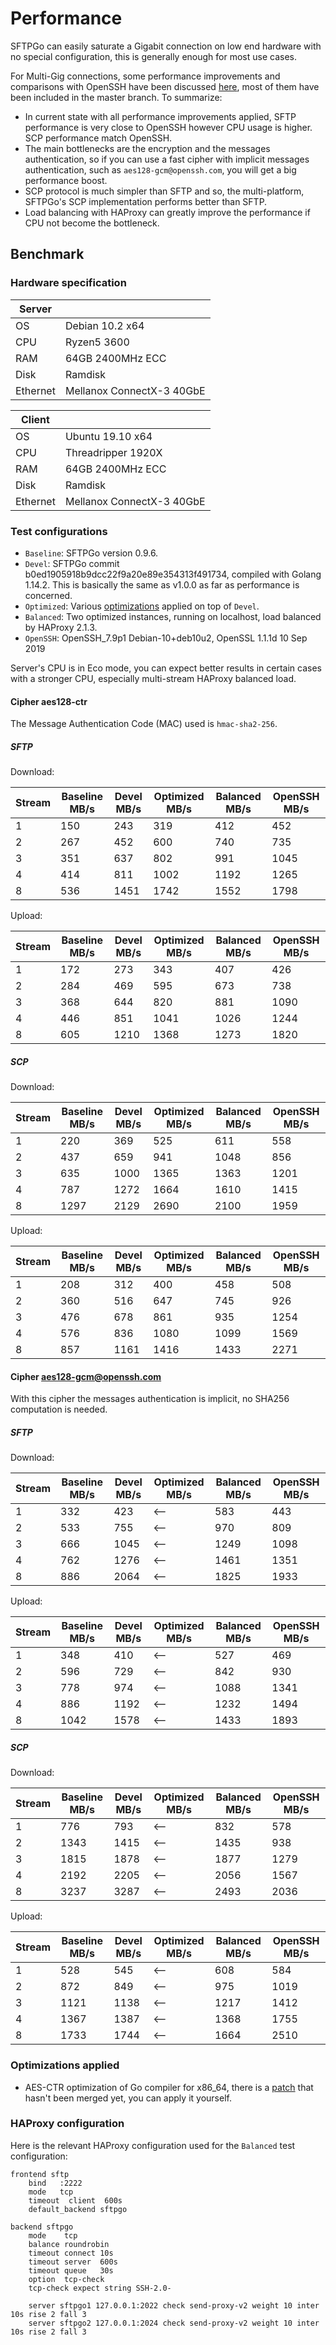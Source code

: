 # Performance

SFTPGo can easily saturate a Gigabit connection on low end hardware with no special configuration, this is generally enough for most use cases.

For Multi-Gig connections, some performance improvements and comparisons with OpenSSH have been discussed [here](https://github.com/drakkan/sftpgo/issues/69), most of them have been included in the master branch. To summarize:

- In current state with all performance improvements applied, SFTP performance is very close to OpenSSH however CPU usage is higher. SCP performance match OpenSSH.
- The main bottlenecks are the encryption and the messages authentication, so if you can use a fast cipher with implicit messages authentication, such as `aes128-gcm@openssh.com`, you will get a big performance boost.
- SCP protocol is much simpler than SFTP and so, the multi-platform, SFTPGo's SCP implementation performs better than SFTP.
- Load balancing with HAProxy can greatly improve the performance if CPU not become the bottleneck.

## Benchmark

### Hardware specification

**Server** ||
--- | --- |
OS| Debian 10.2 x64 |
CPU| Ryzen5 3600 |
RAM| 64GB 2400MHz ECC |
Disk| Ramdisk |
Ethernet| Mellanox ConnectX-3 40GbE|

**Client** ||
--- | --- |
OS| Ubuntu 19.10 x64 |
CPU| Threadripper 1920X |
RAM| 64GB 2400MHz ECC |
Disk| Ramdisk |
Ethernet| Mellanox ConnectX-3 40GbE|

### Test configurations

- `Baseline`: SFTPGo version 0.9.6.
- `Devel`: SFTPGo commit b0ed1905918b9dcc22f9a20e89e354313f491734, compiled with Golang 1.14.2. This is basically the same as v1.0.0 as far as performance is concerned.
- `Optimized`: Various [optimizations](#Optimizations-applied) applied on top of `Devel`.
- `Balanced`: Two optimized instances, running on localhost, load balanced by HAProxy 2.1.3.
- `OpenSSH`: OpenSSH_7.9p1 Debian-10+deb10u2, OpenSSL 1.1.1d  10 Sep 2019

Server's CPU is in Eco mode, you can expect better results in certain cases with a stronger CPU, especially multi-stream HAProxy balanced load.

#### Cipher aes128-ctr

The Message Authentication Code (MAC) used is `hmac-sha2-256`.

##### SFTP

Download:

Stream|Baseline MB/s|Devel MB/s|Optimized MB/s|Balanced MB/s|OpenSSH MB/s|
---|---|---|---|---|---|
1|150|243|319|412|452|
2|267|452|600|740|735|
3|351|637|802|991|1045|
4|414|811|1002|1192|1265|
8|536|1451|1742|1552|1798|

Upload:

Stream|Baseline MB/s|Devel MB/s|Optimized MB/s|Balanced MB/s|OpenSSH MB/s|
---|---|---|---|---|---|
1|172|273|343|407|426|
2|284|469|595|673|738|
3|368|644|820|881|1090|
4|446|851|1041|1026|1244|
8|605|1210|1368|1273|1820|

##### SCP

Download:

Stream|Baseline MB/s|Devel MB/s|Optimized MB/s|Balanced MB/s|OpenSSH MB/s|
---|---|---|---|---|---|
1|220|369|525|611|558|
2|437|659|941|1048|856|
3|635|1000|1365|1363|1201|
4|787|1272|1664|1610|1415|
8|1297|2129|2690|2100|1959|

Upload:

Stream|Baseline MB/s|Devel MB/s|Optimized MB/s|Balanced MB/s|OpenSSH MB/s|
---|---|---|---|---|---|
1|208|312|400|458|508|
2|360|516|647|745|926|
3|476|678|861|935|1254|
4|576|836|1080|1099|1569|
8|857|1161|1416|1433|2271|

#### Cipher aes128-gcm@openssh.com

With this cipher the messages authentication is implicit, no SHA256 computation is needed.

##### SFTP

Download:

Stream|Baseline MB/s|Devel MB/s|Optimized MB/s|Balanced MB/s|OpenSSH MB/s|
---|---|---|---|---|---|
1|332|423|<--|583|443|
2|533|755|<--|970|809|
3|666|1045|<--|1249|1098|
4|762|1276|<--|1461|1351|
8|886|2064|<--|1825|1933|

Upload:

Stream|Baseline MB/s|Devel MB/s|Optimized MB/s|Balanced MB/s|OpenSSH MB/s|
---|---|---|---|---|---|
1|348|410|<--|527|469|
2|596|729|<--|842|930|
3|778|974|<--|1088|1341|
4|886|1192|<--|1232|1494|
8|1042|1578|<--|1433|1893|

##### SCP

Download:

Stream|Baseline MB/s|Devel MB/s|Optimized MB/s|Balanced MB/s|OpenSSH MB/s|
---|---|---|---|---|---|
1|776|793|<--|832|578|
2|1343|1415|<--|1435|938|
3|1815|1878|<--|1877|1279|
4|2192|2205|<--|2056|1567|
8|3237|3287|<--|2493|2036|

Upload:

Stream|Baseline MB/s|Devel MB/s|Optimized MB/s|Balanced MB/s|OpenSSH MB/s|
---|---|---|---|---|---|
1|528|545|<--|608|584|
2|872|849|<--|975|1019|
3|1121|1138|<--|1217|1412|
4|1367|1387|<--|1368|1755|
8|1733|1744|<--|1664|2510|

### Optimizations applied

- AES-CTR optimization of Go compiler for x86_64, there is a [patch](https://go-review.googlesource.com/c/go/+/51670) that hasn't been merged yet, you can apply it yourself.

### HAProxy configuration

Here is the relevant HAProxy configuration used for the `Balanced` test configuration:

```console
frontend sftp
    bind   :2222
    mode   tcp
    timeout  client  600s
    default_backend sftpgo

backend sftpgo
    mode    tcp
    balance roundrobin
    timeout connect 10s
    timeout server  600s
    timeout queue   30s
    option  tcp-check
    tcp-check expect string SSH-2.0-

    server sftpgo1 127.0.0.1:2022 check send-proxy-v2 weight 10 inter 10s rise 2 fall 3
    server sftpgo2 127.0.0.1:2024 check send-proxy-v2 weight 10 inter 10s rise 2 fall 3
```
